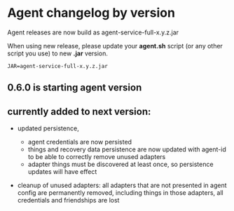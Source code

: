 # Agent changelog by version

Agent releases are now build as agent-service-full-x.y.z.jar

When using new release, please update your **agent.sh** script (or any other script you use) to
new **.jar** version.

```
JAR=agent-service-full-x.y.z.jar
```


## 0.6.0 is starting agent version

## currently added to next version:

* updated persistence,
    * agent credentials are now persisted
    * things and recovery data persistence are now updated with agent-id to be able to
      correctly remove unused adapters
    * adapter things must be discovered at least once, so persistence updates will have effect

* cleanup of unused adapters: all adapters that are not presented in agent config are permanently
  removed, including things in those adapters, all credentials and friendships are lost